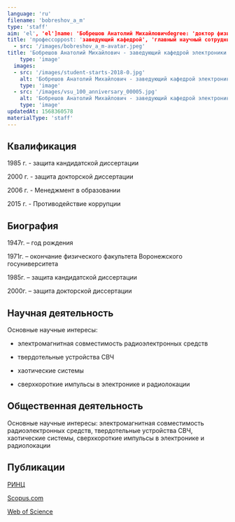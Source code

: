 ```yaml
---
language: 'ru'
filename: 'bobreshov_a_m'
type: 'staff'
aim: 'el', 'el']name: 'Бобрешов Анатолий Михайловичdegree: 'доктор физико-математических наук'
title: 'профессорpost: 'заведующий кафедрой', 'главный научный сотрудник']speciality: '(01.04.03) Радиофизикаcontacts: '+74732208284', 'phelec@main.vsu.ru', 'bobreshov@phys.vsu.ru']avatar:
  - src: '/images/bobreshov_a_m-avatar.jpeg'
title: 'Бобрешов Анатолий Михайлович - заведующий кафедрой электроники'
    type: 'image'
  images:
  - src: '/images/student-starts-2018-0.jpg'
    alt: 'Бобрешов Анатолий Михайлович - заведующий кафедрой электроники - Студенческие старты'
    type: 'image'
  - src: '/images/vsu_100_anniversary_00005.jpg'
    alt: 'Бобрешов Анатолий Михайлович - заведующий кафедрой электроники - Встреча выпускников'
    type: 'image'
updatedAt: 1568360578
materialType: 'staff'
---
```

Квалификация
------------

1985 г. - защита кандидатской диссертации

2000 г. - защита докторской диссертации

2006 г. - Менеджмент в образовании

2015 г. - Противодействие коррупции

Биография
---------

1947г. – год рождения

1971г. – окончание физического факультета Воронежского госуниверситета

1985г. – защита кандидатской диссертации

2000г. – защита докторской диссертации

Научная деятельность
--------------------

Основные научные интересы:

*   электромагнитная совместимость радиоэлектронных средств

*   твердотельные устройства СВЧ

*   хаотические системы

*   сверхкороткие импульсы в электронике и радиолокации


Общественная деятельность
-------------------------

Основные научные интересы: электромагнитная совместимость радиоэлектронных средств, твердотельные устройства СВЧ, хаотические системы, сверхкороткие импульсы в электронике и радиолокации

Публикации
----------

[РИНЦ](https://elibrary.ru/author_items.asp?authorid=197589&pubrole=100&show_refs=1&show_option=0)

[Scopus.com](https://www.scopus.com/authid/detail.uri?origin=resultslist&authorId=6508083676&zone=)

[Web of Science](http://apps.webofknowledge.com/OneClickSearchNoHistory.do?product=WOS&search_mode=OneClickSearchNoHistory&qid=4&SID=D4uNknDvKv4H1tiAy8c&needRegisterQuery=no&field=AU&value=Bobreshov,%20AM&from_dais=yes)

